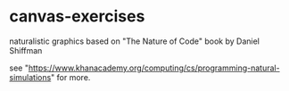 canvas-exercises
================

naturalistic graphics based on "The Nature of Code" book by Daniel Shiffman 

see "https://www.khanacademy.org/computing/cs/programming-natural-simulations" for more.
